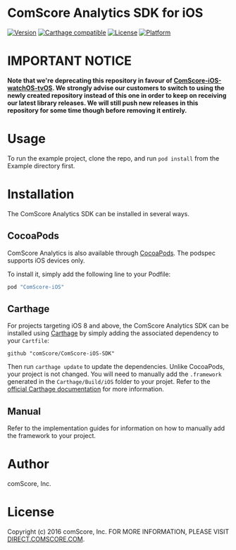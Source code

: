 # ComScore Analytics SDK for iOS

[![Version](https://img.shields.io/cocoapods/v/ComScore-iOS.svg?style=flat)](http://cocoapods.org/pods/ComScore-iOS)
[![Carthage compatible](https://img.shields.io/badge/Carthage-compatible-4BC51D.svg?style=flat)](https://github.com/Carthage/Carthage)
[![License](https://img.shields.io/cocoapods/l/ComScore-iOS.svg?style=flat)](http://cocoapods.org/pods/ComScore-iOS)
[![Platform](https://img.shields.io/cocoapods/p/ComScore-iOS.svg?style=flat)](http://cocoapods.org/pods/ComScore-iOS)

IMPORTANT NOTICE
================

**Note that we're deprecating this repository in favour of [ComScore-iOS-watchOS-tvOS](https://github.com/comScore/ComScore-iOS-watchOS-tvOS).  We strongly advise our customers to switch to using the newly created repository instead of this one in order to keep on receiving our latest library releases. We will still push new releases in this repository for some time though before removing it entirely.**
   
Usage
=====

To run the example project, clone the repo, and run `pod install` from the Example directory first.

Installation
============

The ComScore Analytics SDK can be installed in several ways.

CocoaPods
---------

ComScore Analytics is also available through [CocoaPods](http://cocoapods.org). The podspec supports iOS devices only. 

To install it, simply add the following line to your Podfile:

```ruby
pod "ComScore-iOS"
```

Carthage
--------

For projects targeting iOS 8 and above, the ComScore Analytics SDK can be installed using [Carthage](https://github.com/Carthage/Carthage) by simply adding the associated dependency to your `Cartfile`:

```
github "comScore/ComScore-iOS-SDK"
```

Then run `carthage update` to update the dependencies. Unlike CocoaPods, your project is not changed. You will need to manually add the `.framework` generated in the `Carthage/Build/iOS` folder to your projet. Refer to the [official Carthage documentation](https://github.com/Carthage/Carthage) for more information.

Manual
------

Refer to the implementation guides for information on how to manually add the framework to your project.

Author
======

comScore, Inc.

License
=======

Copyright (c) 2016 comScore, Inc.
FOR MORE INFORMATION, PLEASE VISIT [DIRECT.COMSCORE.COM](http://direct.comscore.com).